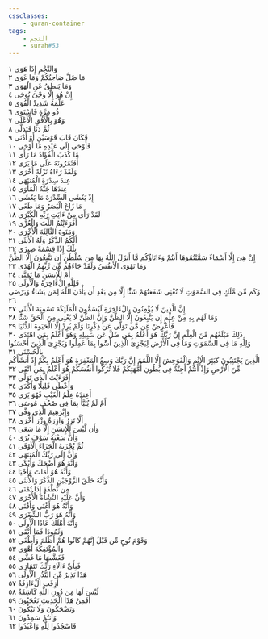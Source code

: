 ```yaml
---
cssclasses:
    - quran-container
tags:
    - النجم
    - surah#53
---
```


وَالنَّجْمِ إِذَا هَوَى  ١<br>
مَا ضَلَّ صَاحِبُكُمْ وَمَا غَوَى  ٢<br>
وَمَا يَنطِقُ عَنِ الْهَوَى  ٣<br>
إِنْ هُوَ إِلَّا وَحْىٌ يُوحَى  ٤<br>
عَلَّمَهُ شَدِيدُ الْقُوَى  ٥<br>
ذُو مِرَّةٍ فَاسْتَوَى  ٦<br>
وَهُوَ بِالْأُفُقِ الْأَعْلَى  ٧<br>
ثُمَّ دَنَا فَتَدَلَّى  ٨<br>
فَكَانَ قَابَ قَوْسَيْنِ أَوْ أَدْنَى  ٩<br>
فَأَوْحَى إِلَى عَبْدِهِ مَا أَوْحَى  ١۰<br>
مَا كَذَبَ الْفُؤَادُ مَا رَأَى  ١١<br>
أَفَتُمَرُونَهُ عَلَى مَا يَرَى  ١٢<br>
وَلَقَدْ رَءَاهُ نَزْلَةً أُخْرَى  ١٣<br>
عِندَ سِدْرَةِ الْمُنتَهَى  ١٤<br>
عِندَهَا جَنَّةُ الْمَأْوَى  ١٥<br>
إِذْ يَغْشَى السِّدْرَةَ مَا يَغْشَى  ١٦<br>
مَا زَاغَ الْبَصَرُ وَمَا طَغَى  ١٧<br>
لَقَدْ رَأَى مِنْ ءَايَتِ رَبِّهِ الْكُبْرَى  ١٨<br>
أَفَرَءَيْتُمُ اللَّتَ وَالْعُزَّى  ١٩<br>
وَمَنَوةَ الثَّالِثَةَ الْأُخْرَى  ٢۰<br>
أَلَكُمُ الذَّكَرُ وَلَهُ الْأُنثَى  ٢١<br>
تِلْكَ إِذًا قِسْمَةٌ ضِيزَى  ٢٢<br>
إِنْ هِىَ إِلَّا أَسْمَاءٌ سَمَّيْتُمُوهَا أَنتُمْ وَءَابَاؤُكُم مَّا أَنزَلَ اللَّهُ بِهَا مِن سُلْطَنٍ إِن يَتَّبِعُونَ إِلَّا الظَّنَّ وَمَا تَهْوَى الْأَنفُسُ وَلَقَدْ جَاءَهُم مِّن رَّبِّهِمُ الْهُدَى  ٢٣<br>
أَمْ لِلْإِنسَنِ مَا تَمَنَّى  ٢٤<br>
فَلِلَّهِ الْءَاخِرَةُ وَالْأُولَى  ٢٥<br>
وَكَم مِّن مَّلَكٍ فِى السَّمَوَتِ لَا تُغْنِى شَفَعَتُهُمْ شَئًْا إِلَّا مِن بَعْدِ أَن يَأْذَنَ اللَّهُ لِمَن يَشَاءُ وَيَرْضَى  ٢٦<br>
إِنَّ الَّذِينَ لَا يُؤْمِنُونَ بِالْءَاخِرَةِ لَيُسَمُّونَ الْمَلَئِكَةَ تَسْمِيَةَ الْأُنثَى  ٢٧<br>
وَمَا لَهُم بِهِ مِنْ عِلْمٍ إِن يَتَّبِعُونَ إِلَّا الظَّنَّ وَإِنَّ الظَّنَّ لَا يُغْنِى مِنَ الْحَقِّ شَئًْا  ٢٨<br>
فَأَعْرِضْ عَن مَّن تَوَلَّى عَن ذِكْرِنَا وَلَمْ يُرِدْ إِلَّا الْحَيَوةَ الدُّنْيَا  ٢٩<br>
ذَلِكَ مَبْلَغُهُم مِّنَ الْعِلْمِ إِنَّ رَبَّكَ هُوَ أَعْلَمُ بِمَن ضَلَّ عَن سَبِيلِهِ وَهُوَ أَعْلَمُ بِمَنِ اهْتَدَى  ٣۰<br>
وَلِلَّهِ مَا فِى السَّمَوَتِ وَمَا فِى الْأَرْضِ لِيَجْزِىَ الَّذِينَ أَسَُٔوا بِمَا عَمِلُوا وَيَجْزِىَ الَّذِينَ أَحْسَنُوا بِالْحُسْنَى  ٣١<br>
الَّذِينَ يَجْتَنِبُونَ كَبَئِرَ الْإِثْمِ وَالْفَوَحِشَ إِلَّا اللَّمَمَ إِنَّ رَبَّكَ وَسِعُ الْمَغْفِرَةِ هُوَ أَعْلَمُ بِكُمْ إِذْ أَنشَأَكُم مِّنَ الْأَرْضِ وَإِذْ أَنتُمْ أَجِنَّةٌ فِى بُطُونِ أُمَّهَتِكُمْ فَلَا تُزَكُّوا أَنفُسَكُمْ هُوَ أَعْلَمُ بِمَنِ اتَّقَى  ٣٢<br>
أَفَرَءَيْتَ الَّذِى تَوَلَّى  ٣٣<br>
وَأَعْطَى قَلِيلًا وَأَكْدَى  ٣٤<br>
أَعِندَهُ عِلْمُ الْغَيْبِ فَهُوَ يَرَى  ٣٥<br>
أَمْ لَمْ يُنَبَّأْ بِمَا فِى صُحُفِ مُوسَى  ٣٦<br>
وَإِبْرَهِيمَ الَّذِى وَفَّى  ٣٧<br>
أَلَّا تَزِرُ وَازِرَةٌ وِزْرَ أُخْرَى  ٣٨<br>
وَأَن لَّيْسَ لِلْإِنسَنِ إِلَّا مَا سَعَى  ٣٩<br>
وَأَنَّ سَعْيَهُ سَوْفَ يُرَى  ٤۰<br>
ثُمَّ يُجْزَىهُ الْجَزَاءَ الْأَوْفَى  ٤١<br>
وَأَنَّ إِلَى رَبِّكَ الْمُنتَهَى  ٤٢<br>
وَأَنَّهُ هُوَ أَضْحَكَ وَأَبْكَى  ٤٣<br>
وَأَنَّهُ هُوَ أَمَاتَ وَأَحْيَا  ٤٤<br>
وَأَنَّهُ خَلَقَ الزَّوْجَيْنِ الذَّكَرَ وَالْأُنثَى  ٤٥<br>
مِن نُّطْفَةٍ إِذَا تُمْنَى  ٤٦<br>
وَأَنَّ عَلَيْهِ النَّشْأَةَ الْأُخْرَى  ٤٧<br>
وَأَنَّهُ هُوَ أَغْنَى وَأَقْنَى  ٤٨<br>
وَأَنَّهُ هُوَ رَبُّ الشِّعْرَى  ٤٩<br>
وَأَنَّهُ أَهْلَكَ عَادًا الْأُولَى  ٥۰<br>
وَثَمُودَا فَمَا أَبْقَى  ٥١<br>
وَقَوْمَ نُوحٍ مِّن قَبْلُ إِنَّهُمْ كَانُوا هُمْ أَظْلَمَ وَأَطْغَى  ٥٢<br>
وَالْمُؤْتَفِكَةَ أَهْوَى  ٥٣<br>
فَغَشَّىهَا مَا غَشَّى  ٥٤<br>
فَبِأَىِّ ءَالَاءِ رَبِّكَ تَتَمَارَى  ٥٥<br>
هَذَا نَذِيرٌ مِّنَ النُّذُرِ الْأُولَى  ٥٦<br>
أَزِفَتِ الْءَازِفَةُ  ٥٧<br>
لَيْسَ لَهَا مِن دُونِ اللَّهِ كَاشِفَةٌ  ٥٨<br>
أَفَمِنْ هَذَا الْحَدِيثِ تَعْجَبُونَ  ٥٩<br>
وَتَضْحَكُونَ وَلَا تَبْكُونَ  ٦۰<br>
وَأَنتُمْ سَمِدُونَ  ٦١<br>
فَاسْجُدُوا لِلَّهِ وَاعْبُدُوا  ٦٢<br>
